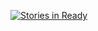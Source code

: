 [![Stories in Ready](https://badge.waffle.io/pcuci/meteor-santa.png?label=ready&title=Ready)](https://waffle.io/pcuci/meteor-santa)
